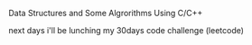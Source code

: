 Data Structures and Some Algrorithms Using C/C++ 

next days i'll be lunching my 30days code challenge (leetcode)
